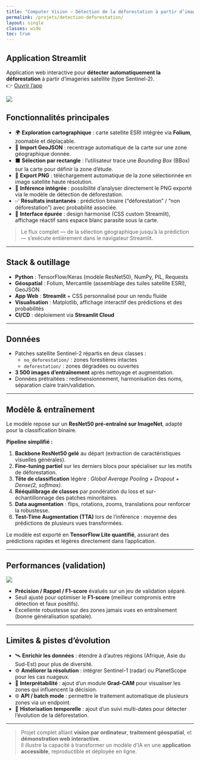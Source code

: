 ```yaml
---
title: "Computer Vision — Détection de la déforestation à partir d’imageries satellite"
permalink: /projets/detection-deforestation/
layout: single
classes: wide
toc: true
---
```


## Application Streamlit  
Application web interactive pour **détecter automatiquement la déforestation** à partir d’imageries satellite (type Sentinel-2).  
👉 [Ouvrir l’app](https://detectiondeforestationamazonie.streamlit.app/)

![](../asset/Computer_vision/images/app_deforestation.png)

## Fonctionnalités principales
- 🌍 **Exploration cartographique** : carte satellite ESRI intégrée via **Folium**, zoomable et déplaçable.  
- 📍 **Import GeoJSON** : recentrage automatique de la carte sur une zone géographique donnée.  
- ⬛ **Sélection par rectangle** : l’utilisateur trace une *Bounding Box* (BBox) sur la carte pour définir la zone d’étude.  
- 📸 **Export PNG** : téléchargement automatique de la zone sélectionnée en image satellite haute résolution.  
- 🧠 **Inférence intégrée** : possibilité d’analyser directement le PNG exporté via le modèle de détection de déforestation.  
- ✅ **Résultats instantanés** : prédiction binaire (“déforestation” / “non déforestation”) avec probabilité associée.  
- 🧩 **Interface épurée** : design harmonisé (CSS custom Streamlit), affichage réactif sans espace blanc parasite sous la carte.  

> Le flux complet — de la sélection géographique jusqu’à la prédiction — s’exécute entièrement dans le navigateur Streamlit.

---

## Stack & outillage
- **Python** : TensorFlow/Keras (modèle ResNet50), NumPy, PIL, Requests  
- **Géospatial** : Folium, Mercantile (assemblage des tuiles satellite ESRI), GeoJSON  
- **App Web** : **Streamlit** + CSS personnalisé pour un rendu fluide  
- **Visualisation** : Matplotlib, affichage interactif des prédictions et des probabilités  
- **CI/CD** : déploiement via **Streamlit Cloud**  

---

## Données
- Patches satellite Sentinel-2 répartis en deux classes :  
  - `no_deforestation/` : zones forestières intactes  
  - `deforestation/` : zones dégradées ou ouvertes  
- **3 500 images d’entraînement** après nettoyage et augmentation.  
- Données prétraitées : redimensionnement, harmonisation des noms, séparation claire train/validation.

---

## Modèle & entraînement
Le modèle repose sur un **ResNet50 pré-entraîné sur ImageNet**, adapté pour la classification binaire.  

**Pipeline simplifié :**
1. **Backbone ResNet50 gelé** au départ (extraction de caractéristiques visuelles générales).  
2. **Fine-tuning partiel** sur les derniers blocs pour spécialiser sur les motifs de déforestation.  
3. **Tête de classification** légère : *Global Average Pooling + Dropout + Dense(2, softmax)*.  
4. **Rééquilibrage de classes** par pondération du loss et sur-échantillonnage des patches minoritaires.  
5. **Data augmentation** : flips, rotations, zooms, translations pour renforcer la robustesse.  
6. **Test-Time Augmentation (TTA)** lors de l’inférence : moyenne des prédictions de plusieurs vues transformées.  

Le modèle est exporté en **TensorFlow Lite quantifié**, assurant des prédictions rapides et légères directement dans l’application.

---

## Performances (validation)
![](../asset/Computer_vision/images/perf_deforestation.png)

- **Précision / Rappel / F1-score** évalués sur un jeu de validation séparé.  
- Seuil ajusté pour optimiser le **F1-score** (meilleur compromis entre détection et faux positifs).  
- Excellente robustesse sur des zones jamais vues en entraînement (bonne généralisation spatiale).  

---

## Limites & pistes d’évolution
- 🛰️ **Enrichir les données** : étendre à d’autres régions (Afrique, Asie du Sud-Est) pour plus de diversité.  
- ⚙️ **Améliorer la résolution** : intégrer Sentinel-1 (radar) ou PlanetScope pour les cas nuageux.  
- 🧮 **Interprétabilité** : ajout d’un module **Grad-CAM** pour visualiser les zones qui influencent la décision.  
- 🌐 **API / batch mode** : permettre le traitement automatique de plusieurs zones via un endpoint.  
- 💾 **Historisation temporelle** : ajout d’un suivi multi-dates pour détecter l’évolution de la déforestation.  

---

> Projet complet alliant **vision par ordinateur**, **traitement géospatial**, et **démonstration web interactive**.  
> Il illustre la capacité à transformer un modèle d’IA en une **application accessible**, reproductible et déployée en ligne.


